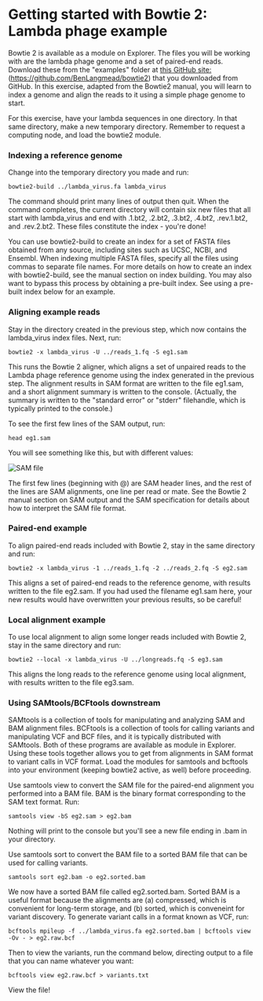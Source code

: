 # Getting started with Bowtie 2: Lambda phage example
Bowtie 2 is available as a module on Explorer. The files you will be working with are the lambda phage genome and a set of paired-end reads. Download these from the "examples" folder at [this GitHub site:]([https://pages.github.com/)(https://github.com/BenLangmead/bowtie2)  that you downloaded from GitHub. In this exercise, adapted from the Bowtie2 manual, you will learn to index a genome and align the reads to it using a simple phage genome to start.

For this exercise, have your lambda sequences in one directory. In that same directory, make a new temporary directory. Remember to request a computing node, and load the bowtie2 module.

### Indexing a reference genome
Change into the temporary directory you made and run:

`bowtie2-build ../lambda_virus.fa lambda_virus`

The command should print many lines of output then quit. When the command completes, the current directory will contain six new files that all start with lambda_virus and end with .1.bt2, .2.bt2, .3.bt2, .4.bt2, .rev.1.bt2, and .rev.2.bt2. These files constitute the index - you're done!

You can use bowtie2-build to create an index for a set of FASTA files obtained from any source, including sites such as UCSC, NCBI, and Ensembl. When indexing multiple FASTA files, specify all the files using commas to separate file names. For more details on how to create an index with bowtie2-build, see the manual section on index building. You may also want to bypass this process by obtaining a pre-built index. See using a pre-built index below for an example.

### Aligning example reads
Stay in the directory created in the previous step, which now contains the lambda_virus index files. Next, run:

`bowtie2 -x lambda_virus -U ../reads_1.fq -S eg1.sam`

This runs the Bowtie 2 aligner, which aligns a set of unpaired reads to the Lambda phage reference genome using the index generated in the previous step. The alignment results in SAM format are written to the file eg1.sam, and a short alignment summary is written to the console. (Actually, the summary is written to the "standard error" or "stderr" filehandle, which is typically printed to the console.)

To see the first few lines of the SAM output, run:

`head eg1.sam`

You will see something like this, but with different values:

![SAM file](https://github.com/jamiehenzy/Genome_analysis_SE_R/blob/main/SAM.png)

The first few lines (beginning with @) are SAM header lines, and the rest of the lines are SAM alignments, one line per read or mate. See the Bowtie 2 manual section on SAM output and the SAM specification for details about how to interpret the SAM file format.

### Paired-end example
To align paired-end reads included with Bowtie 2, stay in the same directory and run:

`bowtie2 -x lambda_virus -1 ../reads_1.fq -2 ../reads_2.fq -S eg2.sam`

This aligns a set of paired-end reads to the reference genome, with results written to the file eg2.sam. If you had used the filename eg1.sam here, your new results would have overwritten your previous results, so be careful!

### Local alignment example
To use local alignment to align some longer reads included with Bowtie 2, stay in the same directory and run:

`bowtie2 --local -x lambda_virus -U ../longreads.fq -S eg3.sam`

This aligns the long reads to the reference genome using local alignment, with results written to the file eg3.sam.

### Using SAMtools/BCFtools downstream
SAMtools is a collection of tools for manipulating and analyzing SAM and BAM alignment files. BCFtools is a collection of tools for calling variants and manipulating VCF and BCF files, and it is typically distributed with SAMtools. Both of these programs are available as module in Explorer. Using these tools together allows you to get from alignments in SAM format to variant calls in VCF format. Load the modules for samtools and bcftools into your environment (keeping bowtie2 active, as well) before proceeding.

Use samtools view to convert the SAM file for the paired-end alignment you performed into a BAM file. BAM is the binary format corresponding to the SAM text format. Run:

`samtools view -bS eg2.sam > eg2.bam`

Nothing will print to the console but you'll see a new file ending in .bam in your directory.

Use samtools sort to convert the BAM file to a sorted BAM file that can be used for calling variants.

`samtools sort eg2.bam -o eg2.sorted.bam`

We now have a sorted BAM file called eg2.sorted.bam. Sorted BAM is a useful format because the alignments are (a) compressed, which is convenient for long-term storage, and (b) sorted, which is conveneint for variant discovery. To generate variant calls in a format known as VCF, run:

`bcftools mpileup -f ../lambda_virus.fa eg2.sorted.bam | bcftools view -Ov - > eg2.raw.bcf`

Then to view the variants, run the command below, directing output to a file that you can name whatever you want:

`bcftools view eg2.raw.bcf > variants.txt`

View the file!

